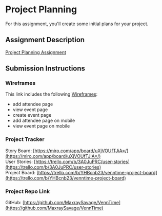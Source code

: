 # Project Planning
For this assignment, you'll create some initial plans for your project.

## Assignment Description
[Project Planning Assignment](https://education.launchcode.org/liftoff/modules/assignments/project-planning)

## Submission Instructions

### Wireframes
This link includes the following [Wireframes](https://github.com/techstyle99/liftoff-assignments/blob/master/P3-Project_Planning/VennTime-wireframes.pdf): 
- add attendee page 
- view event page 
- create event page 
- add attendee page on mobile
- view event page on mobile

### Project Tracker
Story Board: [https://miro.com/app/board/uXjVOUfTJiA=/](https://miro.com/app/board/uXjVOUfTJiA=/)<br/>
User Stories: [https://trello.com/b/3A0JuPRC/user-stories](https://trello.com/b/3A0JuPRC/user-stories)<br/>
Project Board: [https://trello.com/b/YHBcnb23/venntime-project-board](https://trello.com/b/YHBcnb23/venntime-project-board)


### Project Repo Link

GitHub: [https://github.com/MaxraySavage/VennTime](https://github.com/MaxraySavage/VennTime)
